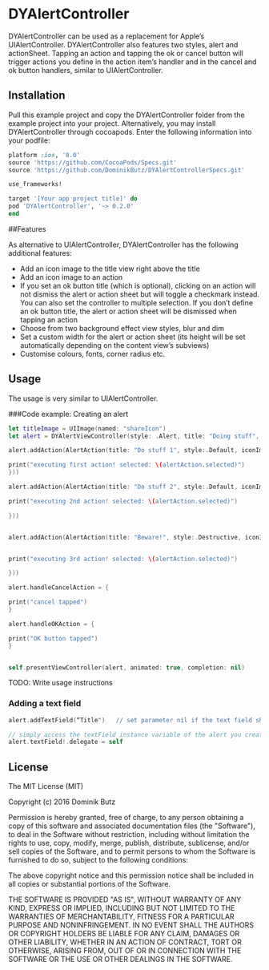# DYAlertController

DYAlertController can be used as a replacement for Apple’s UIAlertController. DYAlertController also features two styles, alert and actionSheet. Tapping an action and tapping the ok or cancel button will trigger actions you define in the action item’s handler and in the cancel and ok button handlers, similar to UIAlertController.

## Installation

Pull this example project and copy the DYAlertController folder from the example project into your project. 
Alternatively, you may install DYAlertController through cocoapods. Enter the following information into your podfile:

```Ruby
platform :ios, '8.0'
source 'https://github.com/CocoaPods/Specs.git'
source 'https://github.com/DominikButz/DYAlertControllerSpecs.git'

use_frameworks!

target '[Your app project title]' do
pod 'DYAlertController', '~> 0.2.0'
end

```

##Features

As alternative to UIAlertController, DYAlertController has the following additional features:

* Add an icon image to the title view right above the title
* Add an icon image to an action
* If you set an ok button title (which is optional), clicking on an action will not dismiss the alert or action sheet but will toggle a checkmark instead. You can also set the controller to multiple selection. If you don’t define an ok button title, the alert or action sheet will be dismissed when tapping an action
* Choose from two background effect view styles, blur and dim
* Set a custom width for the alert or action sheet (its height will be set automatically depending on the content view’s subviews)
* Customise colours, fonts, corner radius etc.



## Usage
The usage is very similar to UIAlertController. 

###Code example: Creating an alert

```Swift
let titleImage = UIImage(named: "shareIcon")
let alert = DYAlertViewController(style: .Alert, title: "Doing stuff", titleIconImage: titleImage, message:"Select one option", cancelButtonTitle: "Cancel", okButtonTitle: nil, multipleSelection: false, customFrameWidth:200, backgroundEffect: .blur)

alert.addAction(AlertAction(title: "Do stuff 1", style:.Default, iconImage: UIImage(named: "editIcon"), setSelected:false, handler: { (alertAction) -> Void in

print("executing first action! selected: \(alertAction.selected)")
}))

alert.addAction(AlertAction(title: "Do stuff 2", style:.Default, iconImage: UIImage(named: "locationIcon"), setSelected:false, handler: { (alertAction) -> Void in

print("executing 2nd action! selected: \(alertAction.selected)")

}))


alert.addAction(AlertAction(title: "Beware!", style:.Destructive, iconImage: UIImage(named: "eyeIcon"), setSelected:true, handler: { (alertAction) -> Void in


print("executing 3rd action! selected: \(alertAction.selected)")

}))

alert.handleCancelAction = {

print("cancel tapped")
}

alert.handleOKAction = {

print("OK button tapped")
}


self.presentViewController(alert, animated: true, completion: nil)

```

TODO: Write usage instructions

### Adding a text field
```Swift
alert.addTextField(“Title")   // set parameter nil if the text field should be empty

// simply access the textField instance variable of the alert you created. e.g.:
alert.textField!.delegate = self
```

## License

The MIT License (MIT)

Copyright (c) 2016 Dominik Butz

Permission is hereby granted, free of charge, to any person obtaining a copy
of this software and associated documentation files (the "Software"), to deal
in the Software without restriction, including without limitation the rights
to use, copy, modify, merge, publish, distribute, sublicense, and/or sell
copies of the Software, and to permit persons to whom the Software is
furnished to do so, subject to the following conditions:

The above copyright notice and this permission notice shall be included in all
copies or substantial portions of the Software.

THE SOFTWARE IS PROVIDED "AS IS", WITHOUT WARRANTY OF ANY KIND, EXPRESS OR
IMPLIED, INCLUDING BUT NOT LIMITED TO THE WARRANTIES OF MERCHANTABILITY,
FITNESS FOR A PARTICULAR PURPOSE AND NONINFRINGEMENT. IN NO EVENT SHALL THE
AUTHORS OR COPYRIGHT HOLDERS BE LIABLE FOR ANY CLAIM, DAMAGES OR OTHER
LIABILITY, WHETHER IN AN ACTION OF CONTRACT, TORT OR OTHERWISE, ARISING FROM,
OUT OF OR IN CONNECTION WITH THE SOFTWARE OR THE USE OR OTHER DEALINGS IN THE
SOFTWARE.

